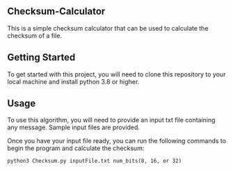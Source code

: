 ## Checksum-Calculator
This is a simple checksum calculator that can be used to calculate the checksum of a file.

## Getting Started
To get started with this project, you will need to clone this repository to your local machine and install python 3.8 or higher.

## Usage
To use this algorithm, you will need to provide an input txt file containing any message. Sample input files are provided.

Once you have your input file ready, you can run the following commands to begin the program and calculate the checksum:

```
python3 Checksum.py inputFile.txt num_bits(8, 16, or 32)
```
